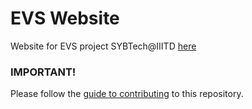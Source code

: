 # EVS Website  
Website for EVS project SYBTech@IIITD [here](http://evs123.esy.es)  

### IMPORTANT!  
Please follow the [guide to contributing](https://github.com/divayprakash/evs-website/blob/master/CONTRIBUTING.md) to this repository.
